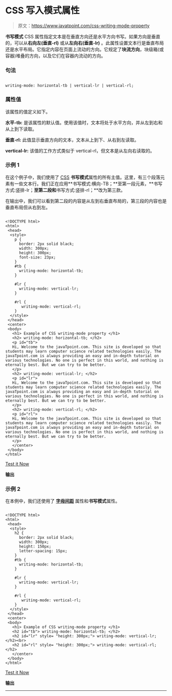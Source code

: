 # CSS 写入模式属性

> 原文：<https://www.javatpoint.com/css-writing-mode-property>

**书写模式** CSS 属性指定文本是在垂直方向还是水平方向书写。如果方向是垂直的，可以从**右向左(垂直-rl)** 或从**左向右(垂直-lr)** 。此属性设置文本行是垂直布局还是水平布局。它指定内容在页面上流动的方向。它规定了**块流方向**，块级箱(或容器)堆叠的方向，以及它们在容器内流动的方向。

### 句法

```

writing-mode: horizontal-tb | vertical-lr | vertical-rl;

```

### 属性值

该属性的值定义如下。

**水平-tb:** 是该属性的默认值。使用该值时，文本将处于水平方向，并从左到右和从上到下读取。

**垂直-rl:** 此值显示垂直方向的文本，文本从上到下、从右到左读取。

**vertical-lr:** 该值的工作方式类似于 vertical-rl，但文本是从左向右读取的。

### 示例 1

在这个例子中，我们使用了 [CSS](https://www.javatpoint.com/css-tutorial) **书写模式**属性的所有主值。这里，有三个段落元素有一些文本行。我们正在应用**书写模式:横向-TB；**至第一段元素，**书写方式:竖排-lr；**至第二段和**书写方式:竖排-rl；**改为第三款。

在输出中，我们可以看到第二段的内容是从左到右垂直布局的，第三段的内容也是垂直布局但从右到左。

```

<!DOCTYPE html>
<html>
 <head>
  <style>
    p {   
      border: 2px solid black;
      width: 300px;
      height: 300px;
	  font-size: 23px;
    }
    #tb {
      writing-mode: horizontal-tb;
    }

    #lr {
      writing-mode: vertical-lr;
    }

    #rl {
       writing-mode: vertical-rl;
    }
  </style>
 </head>
 <center>
 <body>
   <h1> Example of CSS writing-mode property </h1>
   <h2> writing-mode: horizontal-tb; </h2>
   <p id="tb"> 
   Hi, Welcome to the javaTpoint.com. This site is developed so that students may learn computer science related technologies easily. The javaTpoint.com is always providing an easy and in-depth tutorial on various technologies. No one is perfect in this world, and nothing is eternally best. But we can try to be better.
   </p>
   <h2> writing-mode: vertical-lr; </h2>
   <p id="lr">
   Hi, Welcome to the javaTpoint.com. This site is developed so that students may learn computer science related technologies easily. The javaTpoint.com is always providing an easy and in-depth tutorial on various technologies. No one is perfect in this world, and nothing is eternally best. But we can try to be better.
   </p>
   <h2> writing-mode: vertical-rl; </h2>
   <p id="rl">
   Hi, Welcome to the javaTpoint.com. This site is developed so that students may learn computer science related technologies easily. The javaTpoint.com is always providing an easy and in-depth tutorial on various technologies. No one is perfect in this world, and nothing is eternally best. But we can try to be better.
   </p>
   </center>
 </body>
</html>

```

[Test it Now](https://www.javatpoint.com/oprweb/test.jsp?filename=css-writing-mode-property1)

**输出**

### 示例 2

在本例中，我们还使用了 **[字母间距](https://www.javatpoint.com/css-letter-spacing)** 属性和**书写模式**属性。

```

<!DOCTYPE html>
<html>
 <head>
  <style>
    h2 {   
      border: 2px solid black;
      width: 300px;
      height: 150px;
	  letter-spacing: 15px;
    }
    #tb {
      writing-mode: horizontal-tb;
    }

    #lr {
      writing-mode: vertical-lr;
    }

    #rl {
       writing-mode: vertical-rl;
    }
  </style>
 </head>
 <center>
 <body>
   <h1> Example of CSS writing-mode property </h1>
   <h2 id="tb"> writing-mode: horizontal-tb; </h2>
   <h2 id="lr" style= "height: 300px;"> writing-mode: vertical-lr; </h2><br>
   <h2 id="rl" style= "height: 300px;"> writing-mode: vertical-rl; </h2>
   </center>
 </body>
</html>

```

[Test it Now](https://www.javatpoint.com/oprweb/test.jsp?filename=css-writing-mode-property2)

**输出**

* * *